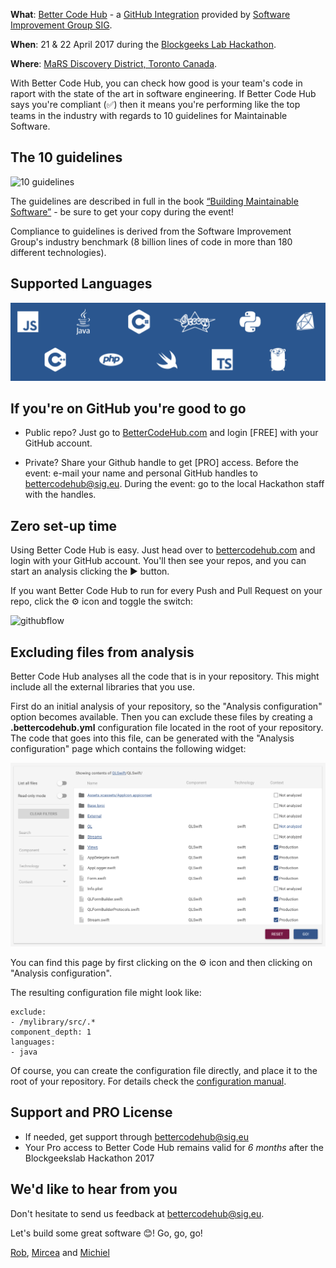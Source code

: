 **What**: [Better Code Hub](https://bettercodehub.com) - a [GitHub Integration](https://github.com/integrations/better-code-hub) provided by [Software Improvement Group SIG](https://www.sig.eu).

**When**: 21 & 22 April 2017 during the [Blockgeeks Lab Hackathon](http://bglhackathon.com).

**Where**: [MaRS Discovery District, Toronto Canada](https://marsdd.com).

With Better Code Hub, you can check how good is your team's code in raport with the state of the art in software engineering. If Better Code Hub says you're compliant (✅) then it means you're performing like the top teams in the industry with regards to 10 guidelines for Maintainable Software. 

## The 10 guidelines

![10 guidelines](https://cdn-images-1.medium.com/max/1440/1*TS-ZTeI7sQS7dy_AlMqSXQ.png)

The guidelines are described in full in the book [“Building Maintainable Software”](http://shop.oreilly.com/product/0636920049159.do) - be sure to get your copy during the event! 

Compliance to guidelines is derived from the Software Improvement Group's industry benchmark (8 billion lines of code in more than 180 different technologies). 

## Supported Languages

![Languages](languages.png)

## If you're on GitHub you're good to go

* Public repo? Just go to [BetterCodeHub.com](https://bettercodehub.com) and login [FREE] with your GitHub account.

* Private? Share your Github handle to get [PRO] access. Before the event: e-mail your name and personal GitHub handles to [bettercodehub@sig.eu](mailto:bettercodehub@sig.eu). During the event: go to the local Hackathon staff with the handles.

## Zero set-up time

Using Better Code Hub is easy. Just head over to [bettercodehub.com](https://bettercodehub.com) and login with your GitHub account. You'll then see your repos, and you can start an analysis clicking the ▶️ button. 

If you want Better Code Hub to run for every Push and Pull Request on your repo, click the ⚙ icon and toggle the switch:

![githubflow](https://cdn-images-1.medium.com/max/720/1*N4wz389i80UbXKnjSp_QoA.png "Activate GitHub flow")

## Excluding files from analysis

Better Code Hub analyses all the code that is in your repository. This might include all the external libraries that you use. 

First do an initial analysis of your repository, so the "Analysis configuration" option becomes available. Then you can exclude these files by creating a **.bettercodehub.yml** configuration file located in the root of your repository. The code that goes into this file, can be generated with the "Analysis configuration" page which contains the following widget:

![BCH Config](yml.png)

You can find this page by first clicking on the ⚙ icon and then clicking on "Analysis configuration". 

The resulting configuration file might look like:

~~~~
exclude:
- /mylibrary/src/.*
component_depth: 1
languages:
- java
~~~~

Of course, you can create the configuration file directly, and place it to the root of your repository. For details check the [configuration manual](https://bettercodehub.com/docs/configuration-manual).


## Support and PRO License 

* If needed, get support through bettercodehub@sig.eu
* Your Pro access to Better Code Hub remains valid for *6 months* after the Blockgeekslab Hackathon 2017

## We'd like to hear from you
Don't hesitate to send us feedback at [bettercodehub@sig.eu](mailto://bettercodehub@sig.eu]). 

Let's build some great software 😊!
Go, go, go! 

[Rob](https://github.com/robvanderleek), [Mircea](https://github.com/mcadariu) and [Michiel](https://github.com/michielcuijpers)

